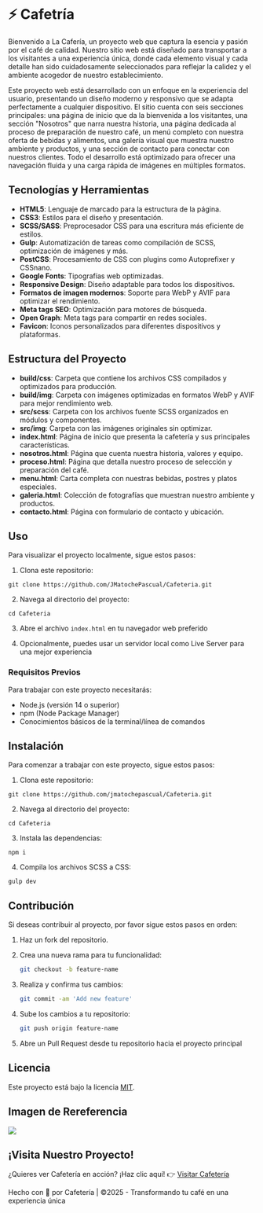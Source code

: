 # ⚡️ Cafetría

Bienvenido a La Cafería, un proyecto web que captura la esencia y pasión por el café de calidad. Nuestro sitio web está diseñado para transportar a los visitantes a una experiencia única, donde cada elemento visual y cada detalle han sido cuidadosamente seleccionados para reflejar la calidez y el ambiente acogedor de nuestro establecimiento.

Este proyecto web está desarrollado con un enfoque en la experiencia del usuario, presentando un diseño moderno y responsivo que se adapta perfectamente a cualquier dispositivo. El sitio cuenta con seis secciones principales: una página de inicio que da la bienvenida a los visitantes, una sección "Nosotros" que narra nuestra historia, una página dedicada al proceso de preparación de nuestro café, un menú completo con nuestra oferta de bebidas y alimentos, una galería visual que muestra nuestro ambiente y productos, y una sección de contacto para conectar con nuestros clientes. Todo el desarrollo está optimizado para ofrecer una navegación fluida y una carga rápida de imágenes en múltiples formatos.

## Tecnologías y Herramientas

- **HTML5**: Lenguaje de marcado para la estructura de la página.
- **CSS3**: Estilos para el diseño y presentación.
- **SCSS/SASS**: Preprocesador CSS para una escritura más eficiente de estilos.
- **Gulp**: Automatización de tareas como compilación de SCSS, optimización de imágenes y más.
- **PostCSS**: Procesamiento de CSS con plugins como Autoprefixer y CSSnano.
- **Google Fonts**: Tipografías web optimizadas.
- **Responsive Design**: Diseño adaptable para todos los dispositivos.
- **Formatos de imagen modernos**: Soporte para WebP y AVIF para optimizar el rendimiento.
- **Meta tags SEO**: Optimización para motores de búsqueda.
- **Open Graph**: Meta tags para compartir en redes sociales.
- **Favicon**: Iconos personalizados para diferentes dispositivos y plataformas.

## Estructura del Proyecto

- **build/css**: Carpeta que contiene los archivos CSS compilados y optimizados para producción.
- **build/img**: Carpeta con imágenes optimizadas en formatos WebP y AVIF para mejor rendimiento web.
- **src/scss**: Carpeta con los archivos fuente SCSS organizados en módulos y componentes.
- **src/img**: Carpeta con las imágenes originales sin optimizar.
- **index.html**: Página de inicio que presenta la cafetería y sus principales características.
- **nosotros.html**: Página que cuenta nuestra historia, valores y equipo.
- **proceso.html**: Página que detalla nuestro proceso de selección y preparación del café.
- **menu.html**: Carta completa con nuestras bebidas, postres y platos especiales.
- **galeria.html**: Colección de fotografías que muestran nuestro ambiente y productos.
- **contacto.html**: Página con formulario de contacto y ubicación.

## Uso

Para visualizar el proyecto localmente, sigue estos pasos:

1. Clona este repositorio:

```
git clone https://github.com/JMatochePascual/Cafeteria.git
```

2. Navega al directorio del proyecto:

```
cd Cafeteria
```

3. Abre el archivo `index.html` en tu navegador web preferido

4. Opcionalmente, puedes usar un servidor local como Live Server para una mejor experiencia

### Requisitos Previos

Para trabajar con este proyecto necesitarás:

- Node.js (versión 14 o superior)
- npm (Node Package Manager)
- Conocimientos básicos de la terminal/línea de comandos

## Instalación

Para comenzar a trabajar con este proyecto, sigue estos pasos:

1. Clona este repositorio:

```
git clone https://github.com/jmatochepascual/Cafeteria.git
```

2. Navega al directorio del proyecto:

```
cd Cafeteria
```

3. Instala las dependencias:

```
npm i
```

4. Compila los archivos SCSS a CSS:

```
gulp dev
```

## Contribución

Si deseas contribuir al proyecto, por favor sigue estos pasos en orden:

1. Haz un fork del repositorio.

2. Crea una nueva rama para tu funcionalidad:
   ```bash
   git checkout -b feature-name
   ```
3. Realiza y confirma tus cambios:
   ```bash
   git commit -am 'Add new feature'
   ```
4. Sube los cambios a tu repositorio:
   ```bash
   git push origin feature-name
   ```
5. Abre un Pull Request desde tu repositorio hacia el proyecto principal

## Licencia

Este proyecto está bajo la licencia [MIT](https://opensource.org/licenses/MIT).

## Imagen de Rereferencia

![](https://i.postimg.cc/MKBGMPrn/cafeteria.png)

## ¡Visita Nuestro Proyecto!

¿Quieres ver Cafetería en acción? ¡Haz clic aquí! 👉 [Visitar Cafetería](https://jmatochepascual.github.io/Cafeteria/)

Hecho con 💚 por Cafetería | ©2025 - Transformando tu café en una experiencia única
